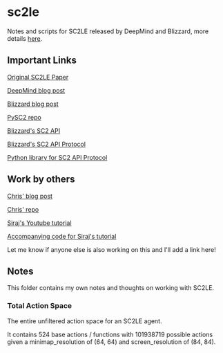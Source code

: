 # sc2le
Notes and scripts for SC2LE released by DeepMind and Blizzard, more details [here](https://github.com/deepmind/pysc2).

## Important Links

[Original SC2LE Paper](https://deepmind.com/documents/110/sc2le.pdf)

[DeepMind blog post](https://deepmind.com/blog/deepmind-and-blizzard-open-starcraft-ii-ai-research-environment/)

[Blizzard blog post](http://us.battle.net/sc2/en/blog/20944009)

[PySC2 repo](https://github.com/deepmind/pysc2)

[Blizzard's SC2 API](https://github.com/Blizzard/s2client-api)

[Blizzard's SC2 API Protocol](https://github.com/Blizzard/s2client-proto)

[Python library for SC2 API Protocol](https://pypi.python.org/pypi/s2clientprotocol/)

## Work by others

[Chris' blog post](http://chris-chris.ai/2017/08/30/pysc2-tutorial1/)

[Chris' repo](https://github.com/chris-chris/pysc2-examples)

[Siraj's Youtube tutorial](https://www.youtube.com/watch?v=URWXG5jRB-A&feature=youtu.be)

[Accompanying code for Siraj's tutorial](https://github.com/llSourcell/A-Guide-to-DeepMinds-StarCraft-AI-Environment)

Let me know if anyone else is also working on this and I'll add a link here!

## Notes

This folder contains my own notes and thoughts on working with SC2LE.

### Total Action Space

The entire unfiltered action space for an SC2LE agent. 

It contains 524 base actions / functions with 101938719 possible actions given a minimap_resolution of (64, 64) and screen_resolution of (84, 84).
 